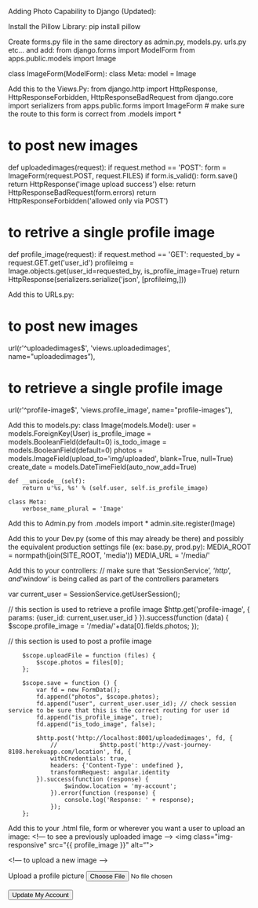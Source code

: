 Adding Photo Capability to Django (Updated):




Install the Pillow Library:
pip install pillow


Create forms.py file in the same directory as admin.py, models.py. urls.py etc… and add:
from django.forms import ModelForm
from apps.public.models import Image

class ImageForm(ModelForm):
    class Meta:
        model = Image


Add this to the Views.Py:
from django.http import HttpResponse, HttpResponseForbidden, HttpResponseBadRequest
from django.core import serializers
from apps.public.forms import ImageForm # make sure the route to this form is correct
from .models import *

# to post new images
def uploadedimages(request):
    if request.method == 'POST':
        form = ImageForm(request.POST, request.FILES)
        if form.is_valid():
            form.save()
            return HttpResponse('image upload success')
        else:
            return HttpResponseBadRequest(form.errors)
    return HttpResponseForbidden('allowed only via POST')

# to retrive a single profile image
def profile_image(request):
    if request.method == 'GET':
        requested_by = request.GET.get('user_id')
        profileimg = Image.objects.get(user_id=requested_by, is_profile_image=True)
        return HttpResponse(serializers.serialize('json', [profileimg,]))

Add this to URLs.py:
# to post new images
url(r'^uploadedimages$', 'views.uploadedimages', name="uploadedimages”),
# to retrieve a single profile image
url(r'^profile-image$', 'views.profile_image', name="profile-images"),


Add this to models.py:
class Image(models.Model):
    user = models.ForeignKey(User)
    is_profile_image = models.BooleanField(default=0)
    is_todo_image = models.BooleanField(default=0)
    photos = models.ImageField(upload_to='img/uploaded', blank=True, null=True)
    create_date = models.DateTimeField(auto_now_add=True)

    def __unicode__(self):
        return u'%s, %s' % (self.user, self.is_profile_image)

    class Meta:
        verbose_name_plural = 'Image'

Add this to Admin.py
from .models import *
admin.site.register(Image)


Add this to your Dev.py (some of this may already be there) and possibly the equivalent production settings file (ex: base.py, prod.py):
MEDIA_ROOT = normpath(join(SITE_ROOT, 'media'))
MEDIA_URL = '/media/'


Add this to your controllers:
// make sure that ‘SessionService’, ‘$http’, and ‘$window' is being called as part of the controllers parameters

var current_user = SessionService.getUserSession();

// this section is used to retrieve a profile image
 $http.get('profile-image', {
            params: {user_id: current_user.user_id }
        }).success(function (data) {
                  $scope.profile_image = '/media/'+data[0].fields.photos;
        });


// this section is used to post a profile image

        $scope.uploadFile = function (files) {
            $scope.photos = files[0];
        };

        $scope.save = function () {
            var fd = new FormData();
            fd.append("photos", $scope.photos);
            fd.append("user", current_user.user_id); // check session service to be sure that this is the correct routing for user id
            fd.append("is_profile_image", true);
            fd.append("is_todo_image", false);

            $http.post('http://localhost:8001/uploadedimages', fd, {
                //            $http.post('http://vast-journey-8108.herokuapp.com/location', fd, {
                withCredentials: true,
                headers: {'Content-Type': undefined },
                transformRequest: angular.identity
            }).success(function (response) {
                    $window.location = 'my-account';
                }).error(function (response) {
                    console.log('Response: ' + response);
                });
        };

Add this to your .html file, form or wherever you want a user to upload an image:
<!— to see a previously uploaded image —>
<img class="img-responsive" src="{{ profile_image }}" alt=“">

<!— to upload a new image —>
<form ng-submit="save()" enctype="multipart/form-data" class="form-register">
            <label>Upload a profile picture
       <input type="file" ng-model="photos" onchange="angular.element(this).scope().uploadFile(this.files)"/></label>
            <br/>
            <br/>
            <button type="submit" class="btn btn-success" value="Save">Update My Account</button>
</form>
